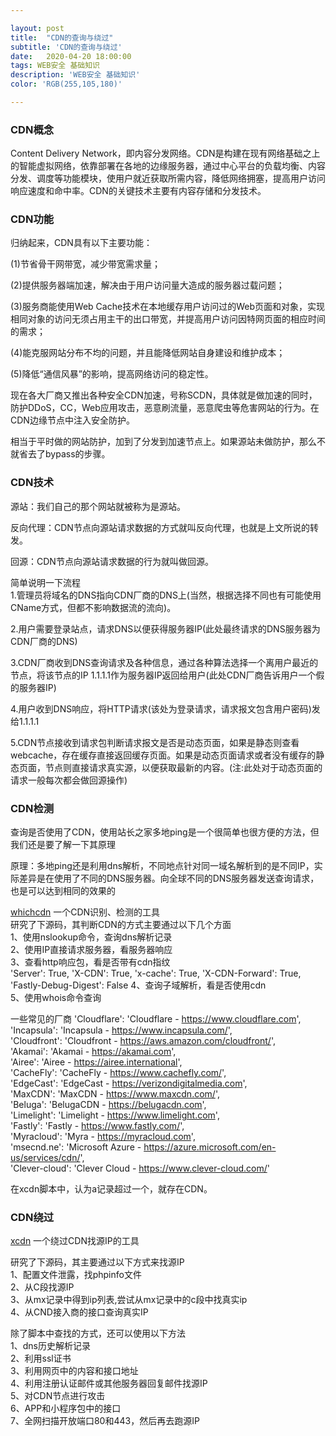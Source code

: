 ```yaml
---

layout: post
title:  "CDN的查询与绕过"
subtitle: 'CDN的查询与绕过'
date:   2020-04-20 18:00:00
tags: WEB安全 基础知识
description: 'WEB安全 基础知识'
color: 'RGB(255,105,180)'

---
```




### CDN概念

Content Delivery Network，即内容分发网络。CDN是构建在现有网络基础之上的智能虚拟网络，依靠部署在各地的边缘服务器，通过中心平台的负载均衡、内容分发、调度等功能模块，使用户就近获取所需内容，降低网络拥塞，提高用户访问响应速度和命中率。CDN的关键技术主要有内容存储和分发技术。

### CDN功能

归纳起来，CDN具有以下主要功能：

(1)节省骨干网带宽，减少带宽需求量；   

(2)提供服务器端加速，解决由于用户访问量大造成的服务器过载问题；

(3)服务商能使用Web Cache技术在本地缓存用户访问过的Web页面和对象，实现相同对象的访问无须占用主干的出口带宽，并提高用户访问因特网页面的相应时间的需求；


(4)能克服网站分布不均的问题，并且能降低网站自身建设和维护成本；

(5)降低“通信风暴”的影响，提高网络访问的稳定性。  

现在各大厂商又推出各种安全CDN加速，号称SCDN，具体就是做加速的同时，防护DDoS，CC，Web应用攻击，恶意刷流量，恶意爬虫等危害网站的行为。在CDN边缘节点中注入安全防护。

相当于平时做的网站防护，加到了分发到加速节点上。如果源站未做防护，那么不就省去了bypass的步骤。

### CDN技术

源站：我们自己的那个网站就被称为是源站。

反向代理：CDN节点向源站请求数据的方式就叫反向代理，也就是上文所说的转发。

回源：CDN节点向源站请求数据的行为就叫做回源。

简单说明一下流程  
1.管理员将域名的DNS指向CDN厂商的DNS上(当然，根据选择不同也有可能使用CName方式，但都不影响数据流的流向)。

2.用户需要登录站点，请求DNS以便获得服务器IP(此处最终请求的DNS服务器为CDN厂商的DNS)

3.CDN厂商收到DNS查询请求及各种信息，通过各种算法选择一个离用户最近的节点，将该节点的IP 1.1.1.1作为服务器IP返回给用户(此处CDN厂商告诉用户一个假的服务器IP)

4.用户收到DNS响应，将HTTP请求(该处为登录请求，请求报文包含用户密码)发给1.1.1.1

5.CDN节点接收到请求包判断请求报文是否是动态页面，如果是静态则查看webcache，存在缓存直接返回缓存页面。如果是动态页面请求或者没有缓存的静态页面，节点则直接请求真实源，以便获取最新的内容。(注:此处对于动态页面的请求一般每次都会做回源操作)

### CDN检测
查询是否使用了CDN，使用站长之家多地ping是一个很简单也很方便的方法，但我们还是要了解一下其原理

原理：多地ping还是利用dns解析，不同地点针对同一域名解析到的是不同IP，实际差异是在使用了不同的DNS服务器。向全球不同的DNS服务器发送查询请求，也是可以达到相同的效果的

[whichcdn](https://github.com/Nitr4x/whichCDN)  一个CDN识别、检测的工具  
研究了下源码，其判断CDN的方式主要通过以下几个方面  
1、使用nslookup命令，查询dns解析记录  
2、使用IP直接请求服务器，看服务器响应  
3、查看http响应包，看是否带有cdn指纹  
        'Server': True,
        'X-CDN': True,
        'x-cache': True,
        'X-CDN-Forward': True,
        'Fastly-Debug-Digest': False
4、查询子域解析，看是否使用cdn  
5、使用whois命令查询

一些常见的厂商
    'Cloudflare': 'Cloudflare - https://www.cloudflare.com',  
    'Incapsula': 'Incapsula - https://www.incapsula.com/',  
    'Cloudfront': 'Cloudfront - https://aws.amazon.com/cloudfront/',  
    'Akamai': 'Akamai - https://akamai.com',  
    'Airee': 'Airee - https://airee.international',  
    'CacheFly': 'CacheFly - https://www.cachefly.com/',  
    'EdgeCast': 'EdgeCast - https://verizondigitalmedia.com',  
    'MaxCDN': 'MaxCDN - https://www.maxcdn.com/',  
    'Beluga': 'BelugaCDN - https://belugacdn.com',  
    'Limelight': 'Limelight -  https://www.limelight.com',  
    'Fastly': 'Fastly - https://www.fastly.com/',  
    'Myracloud': 'Myra - https://myracloud.com',  
    'msecnd.ne': 'Microsoft Azure -   https://azure.microsoft.com/en-us/services/cdn/',  
    'Clever-cloud': 'Clever Cloud - https://www.clever-cloud.com/'     

在xcdn脚本中，认为a记录超过一个，就存在CDN。

### CDN绕过
[xcdn](https://github.com/3xp10it/xcdn)  一个绕过CDN找源IP的工具

研究了下源码，其主要通过以下方式来找源IP  
1、配置文件泄露，找phpinfo文件  
2、从C段找源IP  
3、从mx记录中得到ip列表,尝试从mx记录中的c段中找真实ip  
4、从CND接入商的接口查询真实IP  

除了脚本中查找的方式，还可以使用以下方法  
1、dns历史解析记录  
2、利用ssl证书  
3、利用网页中的内容和接口地址  
4、利用注册认证邮件或其他服务器回复邮件找源IP  
5、对CDN节点进行攻击  
6、APP和小程序包中的接口  
7、全网扫描开放端口80和443，然后再去跑源IP   